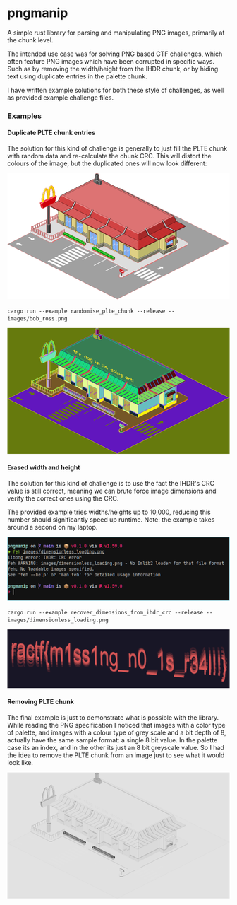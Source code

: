 # pngmanip

A simple rust library for parsing and manipulating PNG images, primarily at the chunk level.

The intended use case was for solving PNG based CTF challenges, which often feature PNG images which have been corrupted in specific ways.
Such as by removing the width/height from the IHDR chunk, or by hiding text using duplicate entries in the palette chunk.

I have written example solutions for both these style of challenges, as well as provided example challenge files.

### Examples

#### Duplicate PLTE chunk entries
The solution for this kind of challenge is generally to just fill the PLTE chunk with random data and re-calculate the chunk CRC.
This will distort the colours of the image, but the duplicated ones will now look different:

![](images/bob_ross_crc_fixed.png)

`cargo run --example randomise_plte_chunk --release -- images/bob_ross.png`

![](images/bob_ross_solution.png)

#### Erased width and height
The solution for this kind of challenge is to use the fact the IHDR's CRC value is still correct, meaning we can brute force image dimensions and verify the correct ones using the CRC.

The provided example tries widths/heights up to 10,000, reducing this number should significantly speed up runtime.
Note: the example takes around a second on my laptop.

![](images/dimensionless_loading_error.png)

`cargo run --example recover_dimensions_from_ihdr_crc --release -- images/dimensionless_loading.png`

![](images/dimensionless_loading_solution.png)

#### Removing PLTE chunk
The final example is just to demonstrate what is possible with the library.
While reading the PNG specification I noticed that images with a color type of palette, and images with a colour type of grey scale and a bit depth of 8, actually have the same sample format: a single 8 bit value.
In the palette case its an index, and in the other its just an 8 bit greyscale value. So I had the idea to remove the PLTE chunk from an image just to see what it would look like.

![](images/randomised_plte.png)
